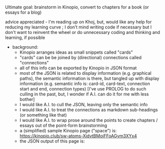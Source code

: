 Ultimate goal: brainstorm in Kinopio, convert to chapters for a book (or essays for a blog)

advice appreciated - I'm reading up on Khoj, but, would like any help for reducing my learning curve ; I don't mind writing code if necessary but I don't want to reinvent the wheel or do unnecessary coding and thinking and learning, if possible

- background:
  - Kinopio arranges ideas as small snippets called "cards"
  - "cards" can be be joined by (directional) connections called "connections"
  - all of this info can be exported by Kinopio in JSON format
  - most of the JSON is related to display information (e.g. graphical paths), the semantic information is there, but tangled up with display information (e.g. semantic info is: card-id, card-text, connection start and end, connection types) [I've use PROLOG to do such culling in the past, but, I wonder if A.I. can do it for me with less bother]
  - I would like A.I. to cull the JSON, leaving only the semantic info
  - I would like A.I. to treat the connections as markdown sub-headings (or something like that)
  - I would like A.I. to wrap prose around the points to create chapters / essays out of the point-form brainstorming
  - a (simplified) sample Kinopio page ("space") is: https://kinopio.club/sw-atoms-XidvtBMoiFFoAGym3XYx4
  - the JSON output of this page is: 
